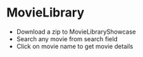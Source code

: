 # MovieLibrary

* Download a zip to MovieLibraryShowcase
* Search any movie from search field
* Click on movie name to get movie details
